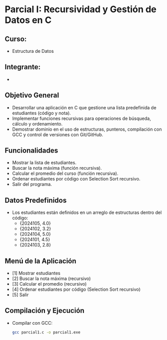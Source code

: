 # Parcial I: Recursividad y Gestión de Datos en C

## Curso: 
- Estructura de Datos

## Integrante:
- 

## Objetivo General
- Desarrollar una aplicación en C que gestione una lista predefinida de estudiantes (código y nota).
- Implementar funciones recursivas para operaciones de búsqueda, cálculo y ordenamiento.
- Demostrar dominio en el uso de estructuras, punteros, compilación con GCC y control de versiones con Git/GitHub.

## Funcionalidades
- Mostrar la lista de estudiantes.
- Buscar la nota máxima (función recursiva).
- Calcular el promedio del curso (función recursiva).
- Ordenar estudiantes por código con Selection Sort recursivo.
- Salir del programa.

## Datos Predefinidos
- Los estudiantes están definidos en un arreglo de estructuras dentro del código:
  - {2024105, 4.0}
  - {2024102, 3.2}
  - {2024104, 5.0}
  - {2024101, 4.5}
  - {2024103, 2.8}

## Menú de la Aplicación
- [1] Mostrar estudiantes  
- [2] Buscar la nota máxima (recursivo)  
- [3] Calcular el promedio (recursivo)  
- [4] Ordenar estudiantes por código (Selection Sort recursivo)  
- [5] Salir  

## Compilación y Ejecución
- Compilar con GCC:  
  ```bash
  gcc parcial1.c -o parcial1.exe

